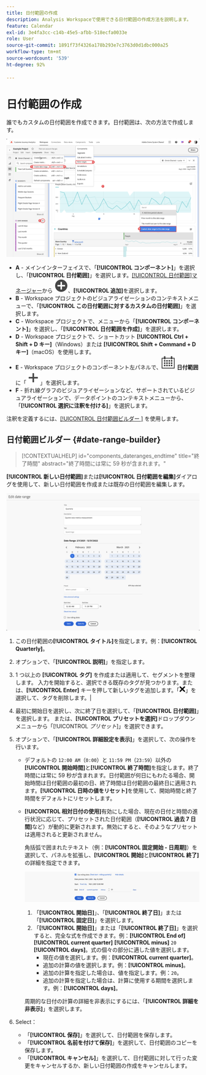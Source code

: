 ```yaml
---
title: 日付範囲の作成
description: Analysis Workspaceで使用できる日付範囲の作成方法を説明します。
feature: Calendar
exl-id: 3e4fa3cc-c14b-45e5-afbb-518ecfa0033e
role: User
source-git-commit: 1891f73f4326a178b293e7c3763d0d1dbc000a25
workflow-type: tm+mt
source-wordcount: '539'
ht-degree: 92%

---
```


# 日付範囲の作成


誰でもカスタムの日付範囲を作成できます。日付範囲は、次の方法で作成します。

![注釈の作成](assets/create-date-range.png)

* **A** - メインインターフェイスで、「**[!UICONTROL コンポーネント]**」を選択し、「**[!UICONTROL 日付範囲]**」を選択します。[[!UICONTROL 日付範囲]マネージャー](/help/components/date-ranges/manage.md)から ![AddCircle](/help/assets/icons/AddCircle.svg)、**[!UICONTROL 追加]**&#x200B;を選択します。
* **B** - Workspace プロジェクトのビジュアライゼーションのコンテキストメニューで、「**[!UICONTROL この日付範囲に対するカスタムの日付範囲]**」を選択します。
* **C** - Workspace プロジェクトで、メニューから「**[!UICONTROL コンポーネント]**」を選択し、「**[!UICONTROL 日付範囲を作成]**」を選択します。
* **D** - Workspace プロジェクトで、ショートカット **[!UICONTROL Ctrl + Shift + D キー]**（Windows）または **[!UICONTROL Shift + Command + D キー]**（macOS）を使用します。
* **E** - Workspace プロジェクトのコンポーネント左パネルで、![カレンダー](/help/assets/icons/Calendar.svg) **日付範囲**&#x200B;に「![追加](/help/assets/icons/Add.svg)」を選択します。
* **F** - 折れ線グラフのビジュアライゼーションなど、サポートされているビジュアライゼーションで、データポイントのコンテキストメニューから、「**[!UICONTROL 選択に注釈を付ける]**」を選択します。

注釈を定義するには、[[!UICONTROL &#x200B; 日付範囲ビルダー &#x200B;]](#annotation-builder) を使用します。

<!-- Should we really mention API here. If so, we can do it all over the place in the docs...
| **Use the [Customer Journey Analytics Annotations API](https://developer.adobe.com/cja-apis/docs/endpoints/annotations/)** | The Customer Journey Analytics Annotations APIs allow you to create, update, or retrieve annotations programmatically through Adobe Developer. These APIs use the same data and methods that Adobe uses inside the product UI. |
-->


## 日付範囲ビルダー {#date-range-builder}

<!-- markdownlint-disable MD034 -->

>[!CONTEXTUALHELP]
>id="components_dateranges_endtime"
>title="終了時間"
>abstract="終了時間には常に 59 秒が含まれます。"

<!-- markdownlint-enable MD034 -->




**[!UICONTROL 新しい日付範囲]**&#x200B;または&#x200B;**[!UICONTROL 日付範囲を編集]**&#x200B;ダイアログを使用して、新しい日付範囲を作成または既存の日付範囲を編集します。

![次の節で説明するフィールドとオプションを表示する注釈の詳細ウィンドウ。](assets/edit-date-range.png)


1. この日付範囲の&#x200B;**[!UICONTROL タイトル]**&#x200B;を指定します。例：**[!UICONTROL Quarterly]**。
1. オプションで、「**[!UICONTROL 説明]**」を指定します。
1. 1 つ以上の **[!UICONTROL タグ]** を作成または適用して、セグメントを整理します。 入力を開始すると、選択できる既存のタグが見つかります。または、**[!UICONTROL Enter]** キーを押して新しいタグを追加します。「![CrossSize75](/help/assets/icons/CrossSize75.svg)」を選択して、タグを削除します。|
1. 最初に開始日を選択し、次に終了日を選択して、「**[!UICONTROL 日付範囲]**」を選択します。
または、**[!UICONTROL プリセットを選択]**&#x200B;ドロップダウンメニューから「[!UICONTROL *プリセット*]」を選択できます。

1. オプションで、「**[!UICONTROL 詳細設定を表示]**」を選択して、次の操作を行います。

   * デフォルトの `12:00 AM`（`0:00`）と `11:59 PM`（`23:59`）以外の&#x200B;**[!UICONTROL 開始時間]**&#x200B;と&#x200B;**[!UICONTROL 終了時間]**&#x200B;を指定します。終了時間には常に 59 秒が含まれます。日付範囲が何日にもわたる場合、開始時間は日付範囲の最初の日、終了時間は日付範囲の最終日に適用されます。**[!UICONTROL 日時の値をリセット]**&#x200B;を使用して、開始時間と終了時間をデフォルトにリセットします。
   * **[!UICONTROL 相対日付の使用]**&#x200B;有効にした場合、現在の日付と時間の進行状況に応じて、プリセットされた日付範囲（**[!UICONTROL 過去 7 日間]**&#x200B;など）が動的に更新されます。無効にすると、そのようなプリセットは適用されると更新されません。

     角括弧で囲まれたテキスト（例：**[!UICONTROL 固定開始 - 日周期]**）を選択して、パネルを拡張し、**[!UICONTROL 開始]**&#x200B;と&#x200B;**[!UICONTROL 終了]**&#x200B;の詳細を指定できます。

     ![周期的な日付](assets/rolliing-dates.png)

      1. 「**[!UICONTROL 開始日]**」、「**[!UICONTROL 終了日]**」または「**[!UICONTROL 固定日]**」を選択します。
      1. 「**[!UICONTROL 開始日]**」または「**[!UICONTROL 終了日]**」を選択すると、完全な式を作成できます。例：**[!UICONTROL End of]** **[!UICONTROL current quarter]** **[!UICONTROL minus]** `20` **[!UICONTROL days]**。式の個々の部分に適した値を選択します。
         * 現在の値を選択します。例：**[!UICONTROL current quarter]**。
         * 追加の計算の値を選択します。例：**[!UICONTROL minus]**。
         * 追加の計算を指定した場合は、値を指定します。例：`20`。
         * 追加の計算を指定した場合は、計算に使用する期間を選択します。例：**[!UICONTROL days]**。

     周期的な日付の計算の詳細を非表示にするには、「**[!UICONTROL 詳細を非表示]**」を選択します。

1. Select：
   * 「**[!UICONTROL 保存]**」を選択して、日付範囲を保存します。
   * 「**[!UICONTROL 名前を付けて保存]**」を選択して、日付範囲のコピーを保存します。
   * 「**[!UICONTROL キャンセル]**」を選択して、日付範囲に対して行った変更をキャンセルするか、新しい日付範囲の作成をキャンセルします。


<!--


You can create a date range using either of the following two methods:

* Directly in a workspace project by clicking the '`+`' button next to the list of date range components on the left
* Within the date range manager

To create a date range in the date range manager:

1. Log in to [analytics.adobe.com](https://analytics.adobe.com) using your AdobeID credentials.
1. Navigate to [!UICONTROL Components] > [!UICONTROL Date Ranges].
1. Click the [!UICONTROL Add] button to open the modal window that creates a date range.

## Create a date range modal window

The modal window has four fields you can edit:

* **Date range**: The date range you want for this component.
* **Title**: The name you want for this component. The title is used in workspace projects.
* **Description**: The description you want for this component. The description is seen when clicking the ![i](../assets/i.png) icon.
* **Tags**: Use tags to organize your date ranges. A date range can belong to multiple tags.

## Selecting a date range

When clicking the date range in the modal window, you have several options:

* **Calendar**: Select the start and end date.
* **Use rolling dates**: Check this box if you want the date range to change as time goes on. Do not check this box if you want your date range to remain static.
* **Select preset**: Use this drop-down selection if you want a custom date range based on a range that Adobe offers by default. When you select a preset, you can further customize the date range to suit your needs. It does not affect the preset that Adobe offers.

## Rolling date ranges

If you want a rolling date range, you can customize when it rolls. You can control when the start and end dates roll independently of each other.

* **When the date starts**: Choose if the date starts at the beginning of a time period, at the end of a time period, or use a fixed day.
* **The time period to use**: Choose how often the date range rolls. You can have it roll every day, every week, every month, every quarter, or every year.
* **Offset**: Choose the offset of the date range. You can add or subtract days, weeks, months, quarters, or years.

## Rolling date examples

Some date ranges can be useful in certain reports.

Year-to-date:

```text
Start: Start of current year
End: End of current day
```

Last Thursday to this Thursday:

```text
Start: Start of current week minus 3 days
End: Start of current week plus 4 days
```

Fiscal year (for example, if a fiscal year starts in December)

```text
Start: Start of current year minus 1 month
End: End of current year minus 1 month
```


-->
